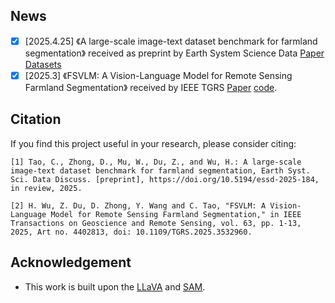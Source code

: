 ## News
- [x] [2025.4.25] 《A large-scale image-text dataset benchmark for farmland segmentation》 received as preprint by Earth System Science Data [Paper](https://essd.copernicus.org/preprints/essd-2025-184/essd-2025-184.pdf) [Datasets](https://doi.org/10.5281/zenodo.15099885)
- [x] [2025.3] 《FSVLM: A Vision-Language Model for Remote Sensing Farmland Segmentation》 received by IEEE TGRS [Paper](https://ieeexplore.ieee.org/stamp/stamp.jsp?tp=&arnumber=10851315) [code](https://github.com/WithoutOcean/FSVLM-A-Vision-Language-Model-for-Remote-Sensing-Farmland-Segmentation).

## Citation 
If you find this project useful in your research, please consider citing:

```
[1] Tao, C., Zhong, D., Mu, W., Du, Z., and Wu, H.: A large-scale image-text dataset benchmark for farmland segmentation, Earth Syst. Sci. Data Discuss. [preprint], https://doi.org/10.5194/essd-2025-184, in review, 2025.

[2] H. Wu, Z. Du, D. Zhong, Y. Wang and C. Tao, "FSVLM: A Vision-Language Model for Remote Sensing Farmland Segmentation," in IEEE Transactions on Geoscience and Remote Sensing, vol. 63, pp. 1-13, 2025, Art no. 4402813, doi: 10.1109/TGRS.2025.3532960.

```

## Acknowledgement
-  This work is built upon the [LLaVA](https://github.com/haotian-liu/LLaVA) and [SAM](https://github.com/facebookresearch/segment-anything). 
